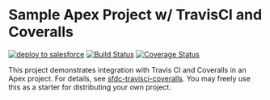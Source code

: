 # Sample Apex Project w/ TravisCI and Coveralls

[![deploy to salesforce](https://img.shields.io/badge/salesforce-deploy-blue.svg)](https://githubsfdeploy.herokuapp.com)
[![Build Status](https://img.shields.io/travis/jdcrensh/sample-apex-library.svg)](https://travis-ci.org/jdcrensh/sample-apex-library)
[![Coverage Status](https://img.shields.io/coveralls/jdcrensh/sample-apex-library.svg)](https://coveralls.io/github/jdcrensh/sample-apex-library?branch=master)

This project demonstrates integration with Travis CI and Coveralls in an Apex project. For details, see
[sfdc-travisci-coveralls](https://github.com/jdcrensh/sfdc-travisci-coveralls). You may freely use this as a starter
for distributing your own project.


